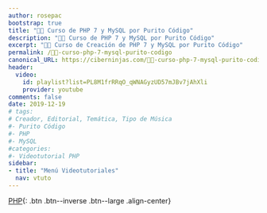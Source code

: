 ```yaml
---
author: rosepac
bootstrap: true
title: "👨‍🏫 Curso de PHP 7 y MySQL por Purito Código"
description: "👩‍🎨 Curso de PHP 7 y MySQL por Purito Código"
excerpt: "👩‍🎨 Curso de Creación de PHP 7 y MySQL por Purito Código"
permalink: /👨‍🏫-curso-php-7-mysql-purito-codigo
canonical_URL: https://ciberninjas.com/👨‍🏫-curso-php-7-mysql-purito-codigo
header:
  video:
    id: playlist?list=PL8M1frRRqO_qWNAGyzUD57mJBv7jAhXli
    provider: youtube
comments: false
date: 2019-12-19
# tags:
# Creador, Editorial, Temática, Tipo de Música
#- Purito Código
#- PHP
#- MySQL
#categories:
#- Videotutorial PHP
sidebar:
- title: "Menú Videotutoriales"
  nav: vtuto
---
```


[<i class="fab fa-php"></i> PHP](/cursos-tecnologia/#php-){: .btn .btn--inverse .btn--large .align-center}
